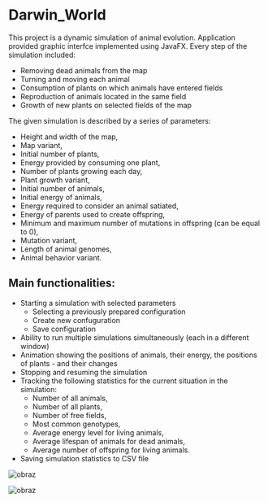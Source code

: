 # Darwin_World
This project is a dynamic simulation of animal evolution. Application provided graphic interfce implemented using JavaFX. Every step of the simulation included:
- Removing dead animals from the map
- Turning and moving each animal
- Consumption of plants on which animals have entered fields
- Reproduction of animals located in the same field
- Growth of new plants on selected fields of the map
  
The given simulation is described by a series of parameters:
- Height and width of the map,
- Map variant,
- Initial number of plants,
- Energy provided by consuming one plant,
- Number of plants growing each day,
- Plant growth variant,
- Initial number of animals,
- Initial energy of animals,
- Energy required to consider an animal satiated,
- Energy of parents used to create offspring,
- Minimum and maximum number of mutations in offspring (can be equal to 0),
- Mutation variant,
- Length of animal genomes,
- Animal behavior variant.

## Main functionalities:
- Starting a simulation with selected parameters
  - Selecting a previously prepared configuration
  - Create new confuguration
  - Save configuration
- Ability to run multiple simulations simultaneously (each in a different window)
- Animation showing the positions of animals, their energy, the positions of plants - and their changes
- Stopping and resuming the simulation
- Tracking the following statistics for the current situation in the simulation:
  - Number of all animals,
  - Number of all plants,
  - Number of free fields,
  - Most common genotypes,
  - Average energy level for living animals,
  - Average lifespan of animals for dead animals,
  - Average number of offspring for living animals.
- Saving simulation statistics to CSV file

![obraz](https://github.com/kaDebowska/Darwin_World/assets/62252190/636deff9-ba82-4db8-ab5b-b6c770a11f72)

![obraz](https://github.com/kaDebowska/Darwin_World/assets/62252190/6f7ab2eb-2fd9-49ec-b5b3-f251fb88d963)



